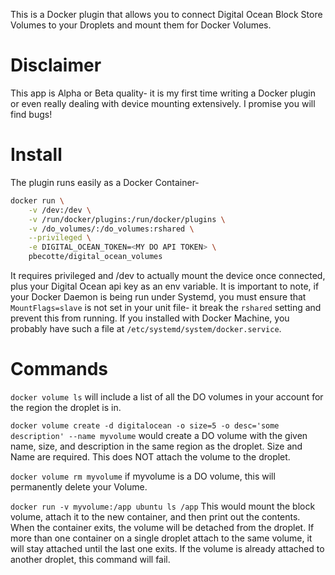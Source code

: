 This is a Docker plugin that allows you to connect Digital Ocean Block
Store Volumes to your Droplets and mount them for Docker Volumes.

# Disclaimer

This app is Alpha or Beta quality- it is my first time writing a Docker
plugin or even really dealing with device mounting extensively.  I
promise you will find bugs!

# Install

The plugin runs easily as a Docker Container-

```sh
docker run \
    -v /dev:/dev \
    -v /run/docker/plugins:/run/docker/plugins \
    -v /do_volumes/:/do_volumes:rshared \
    --privileged \
    -e DIGITAL_OCEAN_TOKEN=<MY DO API TOKEN> \
    pbecotte/digital_ocean_volumes
```

It requires privileged and /dev to actually mount the device once
connected, plus your Digital Ocean api key as an env variable.  It is
important to note, if your Docker Daemon is being run under Systemd, you
must ensure that `MountFlags=slave` is not set in your unit file- it
break the `rshared` setting and prevent this from running.  If you
installed with Docker Machine, you probably have such a file at 
`/etc/systemd/system/docker.service`.

# Commands

`docker volume ls` will include a list of all the DO volumes in your
account for the region the droplet is in.

`docker volume create -d digitalocean -o size=5 -o desc='some 
description' --name myvolume` would create a DO volume with the given 
name, size, and description in the same region as the droplet.  Size 
and Name are required.  This does NOT attach the volume to the droplet.

`docker volume rm myvolume` if myvolume is a DO volume, this will
permanently delete your Volume.

`docker run -v myvolume:/app ubuntu ls /app` This would mount the block
volume, attach it to the new container, and then print out the contents.
When the container exits, the volume will be detached from the droplet.
If more than one container on a single droplet attach to the same
volume, it will stay attached until the last one exits.  If the volume
is already attached to another droplet, this command will fail.

